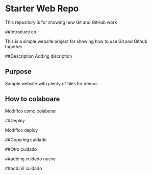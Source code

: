 # Starter Web Repo

This repository is for showing how Git and GitHub work

##Introducti on

This is a simple website project for showing how to use Git and Github together

##Description
Adding discription

## Purpose

Sample website with plenty of files for demos


## How to colaboare

Modifico como colaborar

##Deploy

Modifico deploy

##Copyring
cuidado

##Otro
cuidado

##adding
cuidado nuevo


##addin2
cuidado